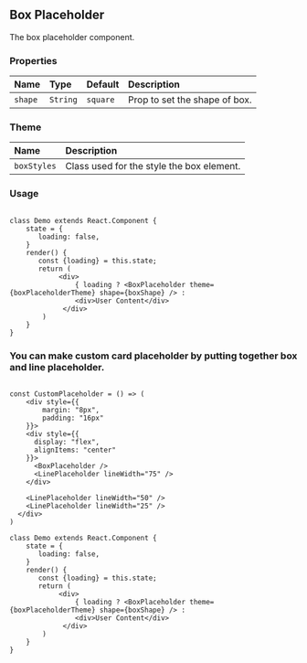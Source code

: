 ## Box Placeholder

The box placeholder component.

### Properties

| Name    | Type     | Default   | Description                   |
| :------ | :------- | :-------- | :---------------------------- |
| `shape` | `String` | `square` | Prop to set the shape of box.  |

### Theme

| Name        | Description                               |
| :---------- | :---------------------------------------- |
| `boxStyles` | Class used for the style the box element. |

### Usage

```

class Demo extends React.Component {
    state = {
       loading: false,
    }
    render() {
       const {loading} = this.state;
       return (
            <div>
                { loading ? <BoxPlaceholder theme={boxPlaceholderTheme} shape={boxShape} /> : 
                <div>User Content</div>
             </div>
        )
    }
}
```


### You can make custom card placeholder by putting together box and line placeholder.

```

const CustomPlaceholder = () => (
    <div style={{
        margin: "8px",
        padding: "16px"
    }}>
    <div style={{
      display: "flex",
      alignItems: "center"
    }}>
      <BoxPlaceholder />
      <LinePlaceholder lineWidth="75" />
    </div>

    <LinePlaceholder lineWidth="50" />
    <LinePlaceholder lineWidth="25" />
  </div>
) 

class Demo extends React.Component {
    state = {
       loading: false,
    }
    render() {
       const {loading} = this.state;
       return (
            <div>
                { loading ? <BoxPlaceholder theme={boxPlaceholderTheme} shape={boxShape} /> : 
                <div>User Content</div>
             </div>
        )
    }
}
```
